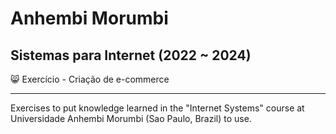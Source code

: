 # Anhembi Morumbi
## Sistemas para Internet (2022 ~ 2024)
😸 Exercício - Criação de e-commerce 

***

Exercises to put knowledge learned in the "Internet Systems" course at Universidade Anhembi Morumbi (Sao Paulo, Brazil) to use.
